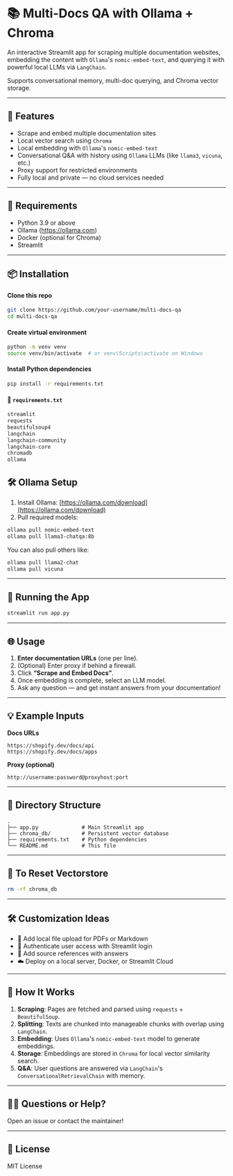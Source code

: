 # 📚 Multi-Docs QA with Ollama + Chroma

An interactive Streamlit app for scraping multiple documentation websites, embedding the content with `Ollama`'s `nomic-embed-text`, and querying it with powerful local LLMs via `LangChain`.

Supports conversational memory, multi-doc querying, and Chroma vector storage.

---

## 🚀 Features

- Scrape and embed multiple documentation sites
- Local vector search using `Chroma`
- Local embedding with `Ollama`'s `nomic-embed-text`
- Conversational Q&A with history using `Ollama` LLMs (like `llama3`, `vicuna`, etc.)
- Proxy support for restricted environments
- Fully local and private — no cloud services needed

---

## 🧠 Requirements

- Python 3.9 or above
- Ollama (https://ollama.com)
- Docker (optional for Chroma)
- Streamlit

---

## 📦 Installation


#### Clone this repo

```bash
git clone https://github.com/your-username/multi-docs-qa
cd multi-docs-qa
```

#### Create virtual environment
```bash
python -m venv venv
source venv/bin/activate  # or venv\Scripts\activate on Windows
```

#### Install Python dependencies

```bash
pip install -r requirements.txt
```

#### 📝 `requirements.txt`

```txt
streamlit
requests
beautifulsoup4
langchain
langchain-community
langchain-core
chromadb
ollama
```
## 🛠️ Ollama Setup

1. Install Ollama: [https://ollama.com/download](https://ollama.com/download)
2. Pull required models:

```bash
ollama pull nomic-embed-text
ollama pull llama3-chatqa:8b
```

You can also pull others like:

```bash
ollama pull llama2-chat
ollama pull vicuna
```

---

## 🏁 Running the App

```bash
streamlit run app.py
```

---

## 🌐 Usage

1. **Enter documentation URLs** (one per line).
2. (Optional) Enter proxy if behind a firewall.
3. Click **“Scrape and Embed Docs”**.
4. Once embedding is complete, select an LLM model.
5. Ask any question — and get instant answers from your documentation!

---

## 💡 Example Inputs

**Docs URLs**

```
https://shopify.dev/docs/api
https://shopify.dev/docs/apps
```

**Proxy (optional)**

```
http://username:password@proxyhost:port
```

---

## 🧱 Directory Structure

```
.
├── app.py              # Main Streamlit app
├── chroma_db/          # Persistent vector database
├── requirements.txt    # Python dependencies
└── README.md           # This file
```

---

## 🧹 To Reset Vectorstore

```bash
rm -rf chroma_db
```

---

## 🛠️ Customization Ideas

- 💾 Add local file upload for PDFs or Markdown
- 🔐 Authenticate user access with Streamlit login
- 📁 Add source references with answers
- ☁️ Deploy on a local server, Docker, or Streamlit Cloud

---

## 🧠 How It Works

1. **Scraping**: Pages are fetched and parsed using `requests` + `BeautifulSoup`.
2. **Splitting**: Texts are chunked into manageable chunks with overlap using `LangChain`.
3. **Embedding**: Uses `Ollama`'s `nomic-embed-text` model to generate embeddings.
4. **Storage**: Embeddings are stored in `Chroma` for local vector similarity search.
5. **Q\&A**: User questions are answered via `LangChain`'s `ConversationalRetrievalChain` with memory.

---

## 🙋‍♂️ Questions or Help?

Open an issue or contact the maintainer!

---

## 📜 License

MIT License
